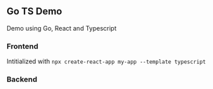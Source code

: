 
## Go TS Demo

Demo using Go, React and Typescript

### Frontend

Intitialized with ```npx create-react-app my-app --template typescript```


### Backend